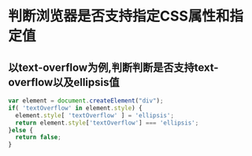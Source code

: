 # 判断浏览器是否支持指定CSS属性和指定值
## 以text-overflow为例,判断判断是否支持text-overflow以及ellipsis值

```js
var element = document.createElement("div");
if( 'textOverflow' in element.style) {
  element.style[ 'textOverflow' ] = 'ellipsis';
  return element.style['textOverflow'] === 'ellipsis';
}else {
  return false;
}
```
